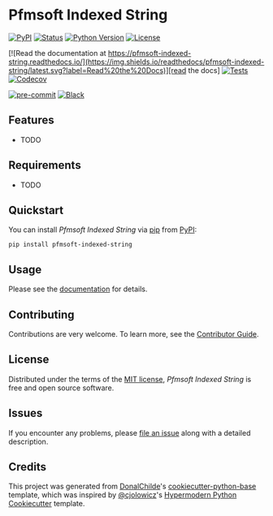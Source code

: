 # Pfmsoft Indexed String

<!-- badges-begin -->
[![PyPI](https://img.shields.io/pypi/v/pfmsoft-indexed-string.svg)][pypi status]
[![Status](https://img.shields.io/pypi/status/pfmsoft-indexed-string.svg)][pypi status]
[![Python Version](https://img.shields.io/pypi/pyversions/pfmsoft-indexed-string)][pypi status]
[![License](https://img.shields.io/pypi/l/pfmsoft-indexed-string)][license]

[![Read the documentation at https://pfmsoft-indexed-string.readthedocs.io/](https://img.shields.io/readthedocs/pfmsoft-indexed-string/latest.svg?label=Read%20the%20Docs)][read the docs]
[![Tests](https://github.com/DonalChilde/pfmsoft-indexed-string/workflows/Tests/badge.svg)][tests]
[![Codecov](https://codecov.io/gh/DonalChilde/pfmsoft-indexed-string/branch/main/graph/badge.svg)][codecov]

[![pre-commit](https://img.shields.io/badge/pre--commit-enabled-brightgreen?logo=pre-commit&logoColor=white)][pre-commit]
[![Black](https://img.shields.io/badge/code%20style-black-000000.svg)][black]

[pypi status]: https://pypi.org/project/pfmsoft-indexed-string/
[read the docs]: https://pfmsoft-indexed-string.readthedocs.io/
[tests]: https://github.com/DonalChilde/pfmsoft-indexed-string/actions?workflow=Tests
[codecov]: https://app.codecov.io/gh/DonalChilde/pfmsoft-indexed-string
[pre-commit]: https://github.com/pre-commit/pre-commit
[black]: https://github.com/psf/black

<!-- badges-end -->

## Features

- TODO

## Requirements

- TODO

## Quickstart

You can install _Pfmsoft Indexed String_ via [pip] from [PyPI]:

```console
pip install pfmsoft-indexed-string
```

## Usage

Please see the [documentation] for details.

## Contributing

Contributions are very welcome.
To learn more, see the [Contributor Guide].

## License

Distributed under the terms of the [MIT license][license],
_Pfmsoft Indexed String_ is free and open source software.

## Issues

If you encounter any problems,
please [file an issue] along with a detailed description.

## Credits

This project was generated from [DonalChilde]'s [cookiecutter-python-base] template, which was inspired by [@cjolowicz]'s [Hypermodern Python Cookiecutter] template.

[@cjolowicz]: https://github.com/cjolowicz
[DonalChilde]: https://github.com/DonalChilde
[pypi]: https://pypi.org/
[hypermodern python cookiecutter]: https://github.com/cjolowicz/cookiecutter-hypermodern-python
[cookiecutter-python-base]: https://github.com/DonalChilde/cookiecutter-python-base
[file an issue]: https://github.com/DonalChilde/pfmsoft-indexed-string/issues
[pip]: https://pip.pypa.io/

<!-- github-only -->

[license]: https://github.com/DonalChilde/pfmsoft-indexed-string/blob/main/LICENSE
[contributor guide]: https://github.com/DonalChilde/pfmsoft-indexed-string/blob/main/CONTRIBUTING
[documentation]: https://pfmsoft-indexed-string.readthedocs.io/en/latest/
